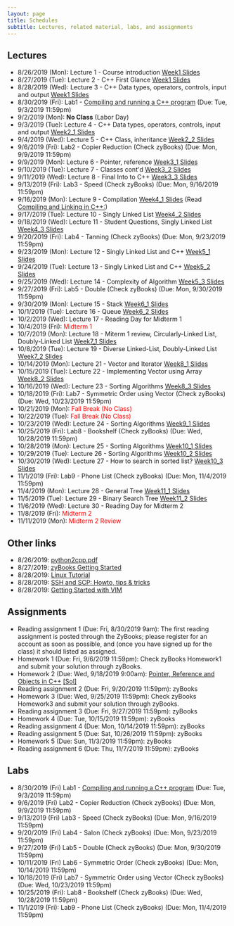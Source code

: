 ```yaml
---
layout: page
title: Schedules
subtitle: Lectures, related material, labs, and assignments
---
```

## Lectures

 * 8/26/2019 (Mon): Lecture 1 - Course introduction [Week1 Slides][W1]
 * 8/27/2019 (Tue): Lecture 2 - C++ First Glance  [Week1 Slides][W1]
 * 8/28/2019 (Wed): Lecture 3 - C++ Data types, operators, controls, input and output [Week1 Slides][W1]
 * 8/30/2019 (Fri): Lab1 - [Compiling and running a C++ program][L1] (Due: Tue, 9/3/2019 11:59pm)
 * 9/2/2019 (Mon): **No Class** (Labor Day)
 * 9/3/2019 (Tue): Lecture 4 - C++ Data types, operators, controls, input and output [Week2_1 Slides][W2_1]
 * 9/4/2019 (Wed): Lecture 5 - C++ Class, inheritance [Week2_2 Slides][W2_2]
 * 9/6/2019 (Fri): Lab2 - Copier Reduction (Check zyBooks) (Due: Mon, 9/9/2019 11:59pm)
 * 9/9/2019 (Mon): Lecture 6 - Pointer, reference [Week3_1 Slides][W3_1]
 * 9/10/2019 (Tue): Lecture 7 - Classes cont'd [Week3_2 Slides][W3_2]
 * 9/11/2019 (Wed): Lecture 8 - Final Into to C++ [Week3_3 Slides][W3_3]
 * 9/13/2019 (Fri): Lab3 - Speed (Check zyBooks) (Due: Mon, 9/16/2019 11:59pm)
 * 9/16/2019 (Mon): Lecture 9 - Compilation [Week4_1 Slides][W4_1] 
   (Read [Compiling and Linking in C++:](http://www.cplusplus.com/articles/2v07M4Gy/))
 * 9/17/2019 (Tue): Lecture 10 - Singly Linked List [Week4_2 Slides][W4_2]
 * 9/18/2019 (Wed): Lecture 11 - Student Questions, Singly Linked List [Week4_3 Slides][W4_3]
 * 9/20/2019 (Fri): Lab4 - Tanning (Check zyBooks) (Due: Mon, 9/23/2019 11:59pm)
 * 9/23/2019 (Mon): Lecture 12 - Singly Linked List and C++  [Week5_1 Slides][W5_1] 
 * 9/24/2019 (Tue): Lecture 13 - Singly Linked List and C++  [Week5_2 Slides][W5_2] 
 * 9/25/2019 (Wed): Lecture 14 - Complexity of Algorithm  [Week5_3 Slides][W5_3] 
 * 9/27/2019 (Fri): Lab5 - Double (Check zyBooks) (Due: Mon, 9/30/2019 11:59pm)
 * 9/30/2019 (Mon): Lecture 15 - Stack [Week6_1 Slides][W6_1] 
 * 10/1/2019 (Tue): Lecture 16 - Queue [Week6_2 Slides][W6_2] 
 * 10/2/2019 (Wed): Lecture 17 - Reading Day for Midterm 1
 * 10/4/2019 (Fri): <span style="color:red">Midterm 1</span>
 * 10/7/2019 (Mon): Lecture 18 - Miterm 1 review, Circularly-Linked List, Doubly-Linked List [Week7_1 Slides][W7_1] 
 * 10/8/2019 (Tue): Lecture 19 - Diverse Linked-List, Doubly-Linked List [Week7_2 Slides][W7_2] 
 * 10/14/2019 (Mon): Lecture 21 - Vector and Iterator [Week8_1 Slides][W8_1] 
 * 10/15/2019 (Tue): Lecture 22 - Implementing Vector using Array [Week8_2 Slides][W8_2] 
 * 10/16/2019 (Wed): Lecture 23 - Sorting Algorithms [Week8_3 Slides][W8_3] 
 * 10/18/2019 (Fri): Lab7 - Symmetric Order using Vector (Check zyBooks) (Due: Wed, 10/23/2019 11:59pm)
 * 10/21/2019 (Mon): <span style="color:red">Fall Break (No Class)</span>
 * 10/22/2019 (Tue): <span style="color:red">Fall Break (No Class)</span>
 * 10/23/2019 (Wed): Lecture 24 - Sorting Algorithms [Week9_1 Slides][W9_1] 
 * 10/25/2019 (Fri): Lab8 - Bookshelf (Check zyBooks) (Due: Wed, 10/28/2019 11:59pm)
 * 10/28/2019 (Mon): Lecture 25 - Sorting Algorithms [Week10_1 Slides][W10_1] 
 * 10/29/2019 (Tue): Lecture 26 - Sorting Algorithms [Week10_2 Slides][W10_2] 
 * 10/30/2019 (Wed): Lecture 27 - How to search in sorted list? [Week10_3 Slides][W10_3] 
 * 11/1/2019 (Fri): Lab9 - Phone List (Check zyBooks) (Due: Mon, 11/4/2019 11:59pm)
 * 11/4/2019 (Mon): Lecture 28 - General Tree [Week11_1 Slides][W11_1] 
 * 11/5/2019 (Tue): Lecture 29 - Binary Search Tree [Week11_2 Slides][W11_2] 
 * 11/6/2019 (Wed): Lecture 30 - Reading Day for Midterm 2
 * 11/8/2019 (Fri): <span style="color:red">Midterm 2</span>
 * 11/11/2019 (Mon): <span style="color:red">Midterm 2 Review</span>
 
## Other links

 * 8/26/2019: [python2cpp.pdf][O1]
 * 8/27/2019: [zyBooks Getting Started][O2]
 * 8/28/2019: [Linux Tutorial][O3]
 * 8/28/2019: [SSH and SCP: Howto, tips & tricks][O4]
 * 8/28/2019: [Getting Started with VIM][O5]

## Assignments 

 * Reading assignment 1 (Due: Fri, 8/30/2019 9am): The first reading assignment is posted through the ZyBooks; please register for an account as soon as possible, and (once you have signed up for the class) it should listed as assigned. 
 * Homework 1 (Due: Fri, 9/6/2019 11:59pm): Check zyBooks Homework1 and submit your solution through zyBooks.
 * Homework 2 (Due: Wed, 9/18/2019 9:00am): [Pointer, Reference and Objects in C++][H2] [[Sol]][S2]
 * Reading assignment 2 (Due: Fri, 9/20/2019 11:59pm): zyBooks
 * Homework 3 (Due: Wed, 9/25/2019 11:59pm): Check zyBooks Homework3 and submit your solution through zyBooks.
 * Reading assignment 3 (Due: Fri, 9/27/2019 11:59pm): zyBooks
 * Homework 4 (Due: Tue, 10/15/2019 11:59pm): zyBooks
 * Reading assignment 4 (Due: Mon, 10/14/2019 11:59pm): zyBooks
 * Reading assignment 5 (Due: Sat, 10/26/2019 11:59pm): zyBooks
 * Homework 5 (Due: Sun, 11/3/2019 11:59pm): zyBooks
 * Reading assignment 6 (Due: Thu, 11/7/2019 11:59pm): zyBooks
 
## Labs

 * 8/30/2019 (Fri) Lab1 - [Compiling and running a C++ program][L1] (Due: Tue, 9/3/2019 11:59pm)
 * 9/6/2019 (Fri) Lab2 - Copier Reduction (Check zyBooks) (Due: Mon, 9/9/2019 11:59pm)
 * 9/13/2019 (Fri) Lab3 - Speed (Check zyBooks) (Due: Mon, 9/16/2019 11:59pm)
 * 9/20/2019 (Fri) Lab4 - Salon (Check zyBooks) (Due: Mon, 9/23/2019 11:59pm)
 * 9/27/2019 (Fri) Lab5 - Double (Check zyBooks) (Due: Mon, 9/30/2019 11:59pm)
 * 10/11/2019 (Fri) Lab6 - Symmetric Order (Check zyBooks) (Due: Mon, 10/14/2019 11:59pm)
 * 10/18/2019 (Fri) Lab7 - Symmetric Order using Vector (Check zyBooks) (Due: Wed, 10/23/2019 11:59pm)
 * 10/25/2019 (Fri): Lab8 - Bookshelf (Check zyBooks) (Due: Wed, 10/28/2019 11:59pm)
 * 11/1/2019 (Fri): Lab9 - Phone List (Check zyBooks) (Due: Mon, 11/4/2019 11:59pm)

[W1]:{{site.url}}/lectures/csci2100_week1.pdf
[W2_1]:{{site.url}}/lectures/csci2100_week2_1.pdf
[W2_2]:{{site.url}}/lectures/csci2100_week2_2.pdf
[W3_1]:{{site.url}}/lectures/csci2100_week3_1.pdf
[W3_2]:{{site.url}}/lectures/csci2100_week3_2.pdf
[W3_3]:{{site.url}}/lectures/csci2100_week3_3.pdf
[W4_1]:{{site.url}}/lectures/csci2100_week4_1.pdf
[W4_2]:{{site.url}}/lectures/csci2100_week4_2.pdf
[W4_3]:{{site.url}}/lectures/csci2100_week4_3.pdf
[W5_1]:{{site.url}}/lectures/csci2100_week5_1.pdf
[W5_2]:{{site.url}}/lectures/csci2100_week5_2.pdf
[W5_3]:{{site.url}}/lectures/csci2100_week5_3.pdf
[W6_1]:{{site.url}}/lectures/csci2100_week6_1.pdf
[W6_2]:{{site.url}}/lectures/csci2100_week6_2.pdf
[W7_1]:{{site.url}}/lectures/csci2100_week7_1.pdf
[W7_2]:{{site.url}}/lectures/csci2100_week7_2.pdf
[W7_3]:{{site.url}}/lectures/csci2100_week7_3.pdf
[W8_1]:{{site.url}}/lectures/csci2100_week8_1.pdf
[W8_2]:{{site.url}}/lectures/csci2100_week8_2.pdf
[W8_3]:{{site.url}}/lectures/csci2100_week8_3.pdf
[W9_1]:{{site.url}}/lectures/csci2100_week9_1.pdf
[W10_1]:{{site.url}}/lectures/csci2100_week10_1.pdf
[W10_2]:{{site.url}}/lectures/csci2100_week10_2.pdf
[W10_3]:{{site.url}}/lectures/csci2100_week10_3.pdf
[W11_1]:{{site.url}}/lectures/csci2100_week11_1.pdf
[W11_2]:{{site.url}}/lectures/csci2100_week11_2.pdf

[L1]:{{site.url}}/labs/lab1.html

[H2]:{{site.url}}/homework/hw2.html
[S2]:{{site.url}}/homework/hw2_sol.html

[O1]:{{site.url}}/lectures/python2cpp.pdf
[O2]:https://zybooks.zendesk.com/hc/en-us/articles/360008562913-Students-Getting-started
[O3]:https://ryanstutorials.net/linuxtutorial/
[O4]:https://linuxacademy.com/blog/linux/ssh-and-scp-howto-tips-tricks/
[O5]:https://scotch.io/tutorials/getting-started-with-vim-an-interactive-guide
